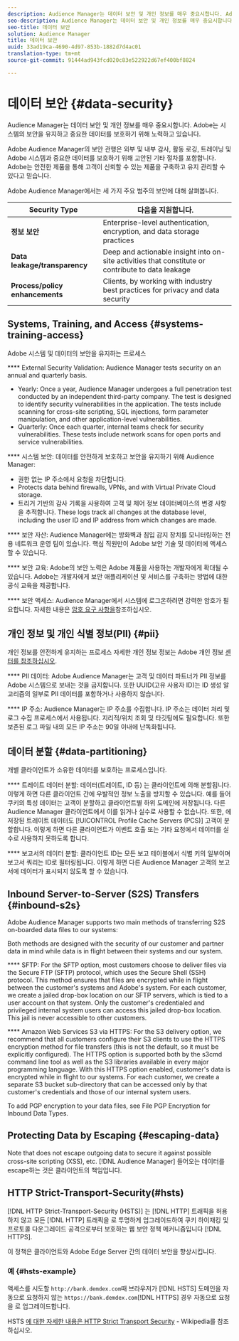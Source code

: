 ```yaml
---
description: Audience Manager는 데이터 보안 및 개인 정보를 매우 중요시합니다. Adobe는 시스템의 보안을 유지하고 중요한 데이터를 보호하기 위해 노력하고 있습니다.
seo-description: Audience Manager는 데이터 보안 및 개인 정보를 매우 중요시합니다. Adobe는 시스템의 보안을 유지하고 중요한 데이터를 보호하기 위해 노력하고 있습니다.
seo-title: 데이터 보안
solution: Audience Manager
title: 데이터 보안
uuid: 33ad19ca-4690-4d97-853b-1882d7d4ac01
translation-type: tm+mt
source-git-commit: 91444ad943fcd020c83e522922d67ef400bf8824

---
```



# 데이터 보안 {#data-security}

Audience Manager는 데이터 보안 및 개인 정보를 매우 중요시합니다. Adobe는 시스템의 보안을 유지하고 중요한 데이터를 보호하기 위해 노력하고 있습니다.

Adobe Audience Manager의 보안 관행은 외부 및 내부 감사, 활동 로깅, 트레이닝 및 Adobe 시스템과 중요한 데이터를 보호하기 위해 고안된 기타 절차를 포함합니다. Adobe는 안전한 제품을 통해 고객이 신뢰할 수 있는 제품을 구축하고 유지 관리할 수 있다고 믿습니다.

Adobe Audience Manager에서는 세 가지 주요 범주의 보안에 대해 살펴봅니다.

| Security Type | 다음을 지원합니다. |
|---|---|
| **정보 보안** | Enterprise-level authentication, encryption, and data storage practices |
| **Data leakage/transparency** | Deep and actionable insight into on-site activities that constitute or contribute to data leakage |
| **Process/policy enhancements** | Clients, by working with industry best practices for privacy and data security |

## Systems, Training, and Access {#systems-training-access}

Adobe 시스템 및 데이터의 보안을 유지하는 프로세스

**** External Security Validation:  Audience Manager tests security on an annual and quarterly basis.

* Yearly: Once a year, Audience Manager undergoes a full penetration test conducted by an independent third-party company. The test is designed to identify security vulnerabilities in the application. The tests include scanning for cross-site scripting, SQL injections, form parameter manipulation, and other application-level vulnerabilities.
* Quarterly: Once each quarter, internal teams check for security vulnerabilities. These tests include network scans for open ports and service vulnerabilities.

**** 시스템 보안: 데이터를 안전하게 보호하고 보안을 유지하기 위해 Audience Manager:

* 권한 없는 IP 주소에서 요청을 차단합니다.
* Protects data behind firewalls, VPNs, and with Virtual Private Cloud storage.
* 트리거 기반의 감사 기록을 사용하여 고객 및 제어 정보 데이터베이스의 변경 사항을 추적합니다. These logs track all changes at the database level, including the user ID and IP address from which changes are made.

**** 보안 자산: Audience Manager에는 방화벽과 침입 감지 장치를 모니터링하는 전용 네트워크 운영 팀이 있습니다. 핵심 직원만이 Adobe 보안 기술 및 데이터에 액세스할 수 있습니다.

**** 보안 교육: Adobe의 보안 노력은 Adobe 제품을 사용하는 개발자에게 확대될 수 있습니다. Adobe는 개발자에게 보안 애플리케이션 및 서비스를 구축하는 방법에 대한 공식 교육을 제공합니다.

**** 보안 액세스: Audience Manager에서 시스템에 로그온하려면 강력한 암호가 필요합니다. 자세한 내용은 [암호 요구 사항을](../../reference/password-requirements.md)참조하십시오.

## 개인 정보 및 개인 식별 정보(PII) {#pii}

개인 정보를 안전하게 유지하는 프로세스 자세한 개인 정보 정보는 Adobe 개인 정보 [센터를 참조하십시오](https://www.adobe.com/privacy/advertising-services.html).

**** PII 데이터: Adobe Audience Manager는 고객 및 데이터 파트너가 PII 정보를 Adobe 시스템으로 보내는 것을 금지합니다. 또한 UUID(고유 사용자 ID)는 ID 생성 알고리즘의 일부로 PII 데이터를 포함하거나 사용하지 않습니다.

**** IP 주소: Audience Manager는 IP 주소를 수집합니다. IP 주소는 데이터 처리 및 로그 수집 프로세스에서 사용됩니다. 지리적/위치 조회 및 타깃팅에도 필요합니다. 또한 보존된 로그 파일 내의 모든 IP 주소는 90일 이내에 난독화됩니다.

## 데이터 분할 {#data-partitioning}

개별 클라이언트가 소유한 데이터를 보호하는 프로세스입니다.

**** 트레이트 데이터 분할: 데이터(트레이트, ID 등) 는 클라이언트에 의해 분할됩니다. 이렇게 하면 다른 클라이언트 간에 우발적인 정보 노출을 방지할 수 있습니다. 예를 들어 쿠키의 특성 데이터는 고객이 분할하고 클라이언트별 하위 도메인에 저장됩니다. 다른 Audience Manager 클라이언트에서 이를 읽거나 실수로 사용할 수 없습니다. 또한, 에 저장된 트레이트 데이터도 [!UICONTROL Profile Cache Servers (PCS)] 고객이 분할합니다. 이렇게 하면 다른 클라이언트가 이벤트 호출 또는 기타 요청에서 데이터를 실수로 사용하지 못하도록 합니다.

**** 보고서의 데이터 분할: 클라이언트 ID는 모든 보고 테이블에서 식별 키의 일부이며 보고서 쿼리는 ID로 필터링됩니다. 이렇게 하면 다른 Audience Manager 고객의 보고서에 데이터가 표시되지 않도록 할 수 있습니다.

## Inbound Server-to-Server (S2S) Transfers {#inbound-s2s}

Adobe Audience Manager supports two main methods of transferring S2S on-boarded data files to our systems:

Both methods are designed with the security of our customer and partner data in mind while data is in flight between their systems and our system.

**** SFTP: For the SFTP option, most customers choose to deliver files via the Secure FTP (SFTP) protocol, which uses the Secure Shell (SSH) protocol. This method ensures that files are encrypted while in flight between the customer's systems and Adobe's system. For each customer, we create a jailed drop-box location on our SFTP servers, which is tied to a user account on that system. Only the customer's credentialed and privileged internal system users can access this jailed drop-box location. This jail is never accessible to other customers.

**** Amazon Web Services S3 via HTTPS: For the S3 delivery option, we recommend that all customers configure their S3 clients to use the HTTPS encryption method for file transfers (this is not the default, so it must be explicitly configured). The HTTPS option is supported both by the s3cmd command line tool as well as the S3 libraries available in every major programming language. With this HTTPS option enabled, customer's data is encrypted while in flight to our systems. For each customer, we create a separate S3 bucket sub-directory that can be accessed only by that customer's credentials and those of our internal system users.

To add PGP encryption to your data files, see File PGP Encryption for Inbound Data Types.[](../../integration/sending-audience-data/batch-data-transfer-explained/inbound-file-encryption.md)

## Protecting Data by Escaping {#escaping-data}

Note that  does not escape outgoing data to secure it against possible cross-site scripting (XSS), etc. [!DNL Audience Manager] 들어오는 데이터를 escape하는 것은 클라이언트의 책임입니다.

## HTTP Strict-Transport-Security(#hsts)

[!DNL HTTP Strict-Transport-Security (HSTS)] 는 [!DNL HTTP] 트래픽을 허용하지 않고 모든 [!DNL HTTP] 트래픽을 로 투명하게 업그레이드하여 쿠키 하이재킹 및 프로토콜 다운그레이드 공격으로부터 보호하는 웹 보안 정책 메커니즘입니다 [!DNL HTTPS].

이 정책은 클라이언트와 Adobe Edge Server 간의 데이터 보안을 향상시킵니다.

### 예 {#hsts-example}

액세스를 시도할 `http://bank.demdex.com`때 브라우저가 [!DNL HSTS] 도메인을 자동으로 요청하지 않는 `https://bank.demdex.com`[!DNL HTTPS] 경우 자동으로 요청을 로 업그레이드합니다.

HSTS [에 대한 자세한 내용은 HTTP Strict Transport Security](https://en.wikipedia.org/wiki/HTTP_Strict_Transport_Security) - Wikipedia를 참조하십시오.
